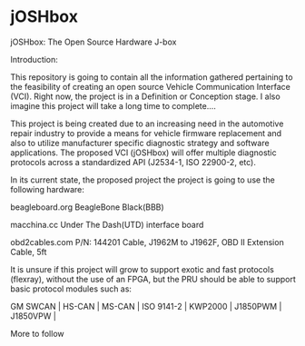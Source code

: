 # jOSHbox
jOSHbox:  The Open Source Hardware J-box 

Introduction:

   This repository is going to contain all the information gathered pertaining to the feasibility of creating an open source      Vehicle Communication Interface (VCI).   Right now, the project is in a Definition or Conception stage.  I  also imagine        this project will take a long time to complete....
   
   
This project is being created due to an increasing need in the automotive repair industry to provide a means for vehicle firmware replacement and also to utilize manufacturer specific diagnostic strategy and software applications.  The proposed VCI (jOSHbox) will offer multiple diagnostic protocols across a standardized API (J2534-1, ISO 22900-2, etc).


In its current state, the proposed project the project is going to use the following hardware:

beagleboard.org     BeagleBone Black(BBB)

macchina.cc  Under The Dash(UTD) interface board

obd2cables.com   P/N: 144201   Cable, J1962M to J1962F, OBD II Extension Cable, 5ft


It is unsure if this project will grow to support exotic and fast protocols (flexray), without the use of an FPGA, but the PRU should be able to support basic protocol modules such as:

GM SWCAN | 
HS-CAN | 
MS-CAN | 
ISO 9141-2 | 
KWP2000 | 
J1850PWM | 
J1850VPW | 



More to follow

